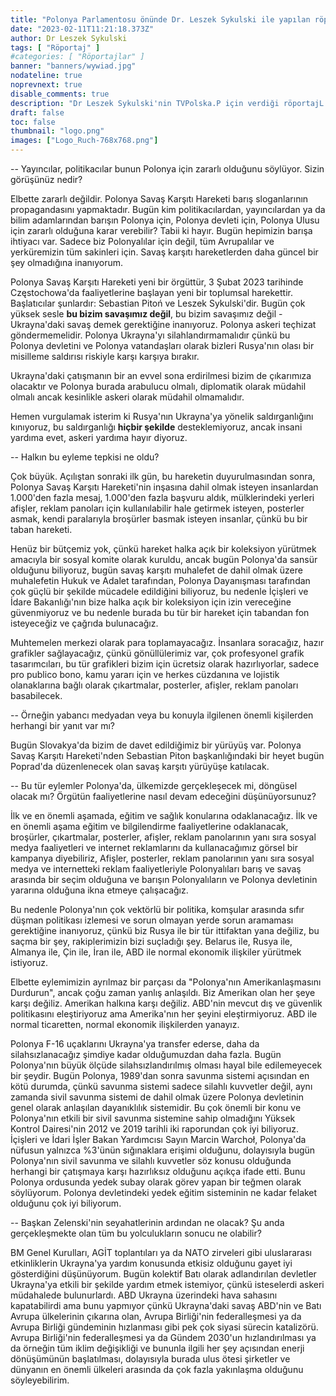 ```yaml
---
title: "Polonya Parlamentosu önünde Dr. Leszek Sykulski ile yapılan röportaj"
date: "2023-02-11T11:21:18.373Z"
author: Dr Leszek Sykulski
tags: [ "Röportaj" ]
#categories: [ "Röportajlar" ]
banner: "banners/wywiad.jpg"
nodateline: true
noprevnext: true
disable_comments: true
description: "Dr Leszek Sykulski'nin TVPolska.P için verdiği röportajL."
draft: false
toc: false
thumbnail: "logo.png"
images: ["Logo_Ruch-768x768.png"]
---
```


-- Yayıncılar, politikacılar bunun Polonya için zararlı olduğunu söylüyor. Sizin görüşünüz nedir?


Elbette zararlı değildir.
Polonya Savaş Karşıtı Hareketi barış sloganlarının propagandasını yapmaktadır. Bugün kim politikacılardan, yayıncılardan ya da bilim adamlarından barışın Polonya için, Polonya devleti için, Polonya Ulusu için zararlı olduğuna karar verebilir? Tabii ki hayır. Bugün hepimizin barışa ihtiyacı var. Sadece biz Polonyalılar için değil, tüm Avrupalılar ve yerküremizin tüm sakinleri için. Savaş karşıtı hareketlerden daha güncel bir şey olmadığına inanıyorum.


Polonya Savaş Karşıtı Hareketi yeni bir örgüttür, 3 Şubat 2023 tarihinde Częstochowa'da faaliyetlerine başlayan yeni bir toplumsal harekettir. Başlatıcılar şunlardır: Sebastian Pitoń ve Leszek Sykulski'dir. Bugün çok yüksek sesle __bu bizim savaşımız değil__, bu bizim savaşımız değil - Ukrayna'daki savaş demek gerektiğine inanıyoruz. Polonya askeri teçhizat göndermemelidir. Polonya Ukrayna'yı silahlandırmamalıdır çünkü bu Polonya devletini ve Polonya vatandaşları olarak bizleri Rusya'nın olası bir misilleme saldırısı riskiyle karşı karşıya bırakır.


Ukrayna'daki çatışmanın bir an evvel sona erdirilmesi bizim de çıkarımıza olacaktır ve Polonya burada arabulucu olmalı, diplomatik olarak müdahil olmalı ancak kesinlikle askeri olarak müdahil olmamalıdır.


Hemen vurgulamak isterim ki Rusya'nın Ukrayna'ya yönelik saldırganlığını kınıyoruz, bu saldırganlığı __hiçbir şekilde__ desteklemiyoruz, ancak insani yardıma evet, askeri yardıma hayır diyoruz.


-- Halkın bu eyleme tepkisi ne oldu?


Çok büyük. Açılıştan sonraki ilk gün, bu hareketin duyurulmasından sonra, Polonya Savaş Karşıtı Hareketi'nin inşasına dahil olmak isteyen insanlardan 1.000'den fazla mesaj, 1.000'den fazla başvuru aldık, mülklerindeki yerleri afişler, reklam panoları için kullanılabilir hale getirmek isteyen, posterler asmak, kendi paralarıyla broşürler basmak isteyen insanlar, çünkü bu bir taban hareketi.


Henüz bir bütçemiz yok, çünkü hareket halka açık bir koleksiyon yürütmek amacıyla bir sosyal komite olarak kuruldu, ancak bugün Polonya'da sansür olduğunu biliyoruz, bugün savaş karşıtı muhalefet de dahil olmak üzere muhalefetin Hukuk ve Adalet tarafından, Polonya Dayanışması tarafından çok güçlü bir şekilde mücadele edildiğini biliyoruz, bu nedenle İçişleri ve İdare Bakanlığı'nın bize halka açık bir koleksiyon için izin vereceğine güvenmiyoruz ve bu nedenle burada bu tür bir hareket için tabandan fon isteyeceğiz ve çağrıda bulunacağız.


Muhtemelen merkezi olarak para toplamayacağız. İnsanlara soracağız, hazır grafikler sağlayacağız, çünkü gönüllülerimiz var, çok profesyonel grafik tasarımcıları, bu tür grafikleri bizim için ücretsiz olarak hazırlıyorlar, sadece pro publico bono, kamu yararı için ve herkes cüzdanına ve lojistik olanaklarına bağlı olarak çıkartmalar, posterler, afişler, reklam panoları basabilecek.


-- Örneğin yabancı medyadan veya bu konuyla ilgilenen önemli kişilerden herhangi bir yanıt var mı?


Bugün Slovakya'da bizim de davet edildiğimiz bir yürüyüş var. Polonya Savaş Karşıtı Hareketi'nden Sebastian Piton başkanlığındaki bir heyet bugün Poprad'da düzenlenecek olan savaş karşıtı yürüyüşe katılacak.


-- Bu tür eylemler Polonya'da, ülkemizde gerçekleşecek mi, döngüsel olacak mı? Örgütün faaliyetlerine nasıl devam edeceğini düşünüyorsunuz?


İlk ve en önemli aşamada, eğitim ve sağlık konularına odaklanacağız. İlk ve en önemli aşama eğitim ve bilgilendirme faaliyetlerine odaklanacak, broşürler, çıkartmalar, posterler, afişler, reklam panolarının yanı sıra sosyal medya faaliyetleri ve internet reklamlarını da kullanacağımız görsel bir kampanya diyebiliriz, Afişler, posterler, reklam panolarının yanı sıra sosyal medya ve internetteki reklam faaliyetleriyle Polonyalıları barış ve savaş arasında bir seçim olduğuna ve barışın Polonyalıların ve Polonya devletinin yararına olduğuna ikna etmeye çalışacağız.


Bu nedenle Polonya'nın çok vektörlü bir politika, komşular arasında sıfır düşman politikası izlemesi ve sorun olmayan yerde sorun aramaması gerektiğine inanıyoruz, çünkü biz Rusya ile bir tür ittifaktan yana değiliz, bu saçma bir şey, rakiplerimizin bizi suçladığı şey. Belarus ile, Rusya ile, Almanya ile, Çin ile, İran ile, ABD ile normal ekonomik ilişkiler yürütmek istiyoruz.


Elbette eylemimizin ayrılmaz bir parçası da "Polonya'nın Amerikanlaşmasını Durdurun", ancak çoğu zaman
yanlış anlaşıldı. Biz Amerikan olan her şeye karşı değiliz. Amerikan halkına karşı değiliz. ABD'nin mevcut dış ve güvenlik politikasını eleştiriyoruz ama Amerika'nın her şeyini eleştirmiyoruz. ABD ile normal ticaretten, normal ekonomik ilişkilerden yanayız.


Polonya F-16 uçaklarını Ukrayna'ya transfer ederse, daha da silahsızlanacağız şimdiye kadar olduğumuzdan daha fazla. Bugün Polonya'nın büyük ölçüde silahsızlandırılmış olması hayal bile edilemeyecek bir şeydir. Bugün Polonya, 1989'dan sonra savunma sistemi açısından en kötü durumda, çünkü savunma sistemi sadece silahlı kuvvetler değil, aynı zamanda sivil savunma sistemi de dahil olmak üzere Polonya devletinin genel olarak anlaşılan dayanıklılık sistemidir. Bu çok önemli bir konu ve Polonya'nın etkili bir sivil savunma sistemine sahip olmadığını Yüksek Kontrol Dairesi'nin 2012 ve 2019 tarihli iki raporundan çok iyi biliyoruz. İçişleri ve İdari İşler Bakan Yardımcısı Sayın Marcin Warchoł, Polonya'da nüfusun yalnızca %3'ünün sığınaklara erişimi olduğunu, dolayısıyla bugün Polonya'nın sivil savunma ve silahlı kuvvetler söz konusu olduğunda herhangi bir çatışmaya karşı hazırlıksız olduğunu açıkça ifade etti. Bunu Polonya ordusunda yedek subay olarak görev yapan bir teğmen olarak söylüyorum. Polonya devletindeki yedek eğitim sisteminin ne kadar felaket olduğunu çok iyi biliyorum.


-- Başkan Zelenski'nin seyahatlerinin ardından ne olacak? Şu anda gerçekleşmekte olan tüm bu yolculukların sonucu ne olabilir?


BM Genel Kurulları, AGİT toplantıları ya da NATO zirveleri gibi uluslararası etkinliklerin Ukrayna'ya yardım konusunda etkisiz olduğunu gayet iyi gösterdiğini düşünüyorum. Bugün kolektif Batı olarak adlandırılan devletler Ukrayna'ya etkili bir şekilde yardım etmek istemiyor, çünkü isteselerdi askeri müdahalede bulunurlardı. ABD Ukrayna üzerindeki hava sahasını kapatabilirdi ama bunu yapmıyor çünkü Ukrayna'daki savaş ABD'nin ve Batı Avrupa ülkelerinin çıkarına olan, Avrupa Birliği'nin federalleşmesi ya da Avrupa Birliği gündeminin hızlanması gibi pek çok siyasi sürecin katalizörü. Avrupa Birliği'nin federalleşmesi ya da Gündem 2030'un hızlandırılması ya da örneğin tüm iklim değişikliği ve bununla ilgili her şey açısından enerji dönüşümünün başlatılması, dolayısıyla burada ulus ötesi şirketler ve dünyanın en önemli ülkeleri arasında da çok fazla yakınlaşma olduğunu söyleyebilirim.
